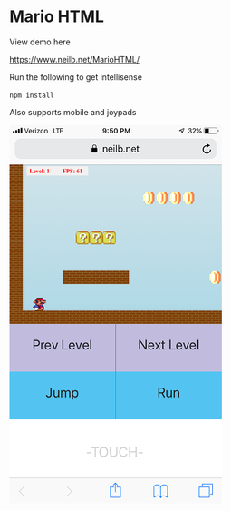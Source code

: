 # Mario HTML
View demo here

https://www.neilb.net/MarioHTML/

Run the following to get intellisense

`npm install`

Also supports mobile and joypads

![alt](Images/screenshot.png)